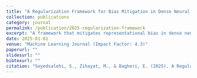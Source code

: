 ```yaml
---
title: "A Regularization Framework for Bias Mitigation in Dense Neural Rankers"
collection: publications
category: journal
permalink: /publication/2025-regularization-framework
excerpt: "A framework that mitigates representational bias in dense neural ranking models while preserving utility."
date: 2025-01-01
venue: "Machine Learning Journal (Impact Factor: 4.3)"
paperurl: ""
slidesurl: ""
bibtexurl: ""
citation: "Seyedsalehi, S., Zihayat, M., & Bagheri, E. (2025). A Regularization Framework for Bias Mitigation in Dense Neural Rankers. <i>Machine Learning Journal</i>."
---
```

